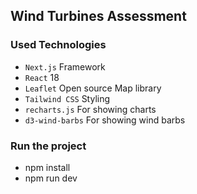 ## Wind Turbines Assessment

### Used Technologies

- `Next.js` Framework
- `React` 18
- `Leaflet` Open source Map library
- `Tailwind CSS` Styling
- `recharts.js` For showing charts
- `d3-wind-barbs` For showing wind barbs

### Run the project

- npm install
- npm run dev
